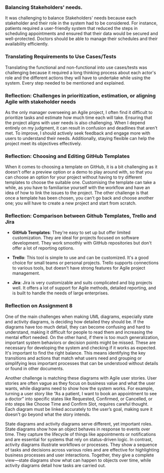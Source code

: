 ### Balancing Stakeholders' needs.
It was challenging to balance Stakeholders' needs because each stakeholder and their role in the system had to be considered. For instance, patients required a user-friendly system that reduced the steps in scheduling appointments and ensured that their data would be secured and well-protected. Doctors should be able to manage their schedules and their availability efficiently.

### Translating Requirements to Use Cases/Tests
Translating the functional and non-functional into use cases/tests was challenging because it required a long thinking process about each actor's role and the different actions they will have to undertake while using the system. Every step needed to be mentioned and explained.

### Reflection: Challenges in prioritization, estimation, or aligning Agile with stakeholder needs
As the only manager overseeing an Agile project, I often find it difficult to prioritize tasks and estimate how much time each will take. Ensuring that the project aligns with user needs is also challenging. When I depend entirely on my judgment, it can result in confusion and deadlines that aren't met. To improve, I should actively seek feedback and engage more with users to understand their needs. Additionally, staying flexible can help the project meet its objectives effectively.

### Reflection: Choosing and Editing GitHub Templates
When it comes to choosing a template on GitHub, it is a bit challenging as it doesn't offer a preview option or a demo to play around with, so that you can choose an option for your project without having to try different templates to choose the suitable one.
Customising the template can take a while, as you have to familiarise yourself with the workflow and have an idea of how to link the issues to the project. The other challenge is that once a template has been chosen, you can't go back and choose another one; you will have to create a new project and start from scratch.

### Reflection: Comparison between Github Templates, Trello and Jira

- **GitHub Templates**: They're easy to set up but offer limited customization. They are ideal for projects focused on software development. They work smoothly with GitHub repositories but don't offer a lot of reporting options.

- **Trello**: This tool is simple to use and can be customized. It's a good choice for small teams or personal projects. Trello supports connections to various tools, but doesn't have strong features for Agile project management.

- **Jira**: Jira is very customizable and suits complicated and big projects well. It offers a lot of support for Agile methods, detailed reporting, and is built to handle the needs of large enterprises.

### Reflection on Assignment 8

One of the main challenges when making UML diagrams, especially state and activity diagrams, is deciding how detailed they should be. If the diagrams have too much detail, they can become confusing and hard to understand, making it difficult for people to read them and increasing the mental effort needed. On the other hand, if there is too much generalization, important system behaviors or decision points might be missed. These are necessary for developing the system and checking if it works as expected. It's important to find the right balance. This means identifying the key transitions and actions that match what users need and grouping or simplifying less important processes that can be understood without details or found in other documents.

Another challenge is matching these diagrams with Agile user stories. User stories are often vague as they focus on business value and what the user wants, while diagrams need to show how the system works. For example, turning a user story like “As a patient, I want to book an appointment to see a doctor” into specific states like Requested, Confirmed, or Cancelled, or into steps like Choose Time and Confirm Slot, requires careful thought. Each diagram must be linked accurately to the user’s goal, making sure it doesn't go beyond what the story intends.

State diagrams and activity diagrams serve different, yet important roles. State diagrams show how an object behaves in response to events over time. They capture the lifecycle of things like appointments or notifications and are essential for systems that rely on status-driven logic. In contrast, activity diagrams illustrate workflows or processes. They show a sequence of tasks and decisions across various roles and are effective for highlighting business processes and user interactions. Together, they give a complete view—state diagrams show what can happen to objects over time, while activity diagrams detail how tasks are carried out.

